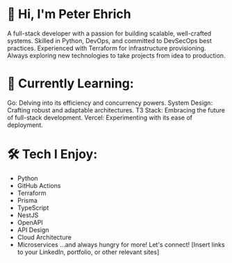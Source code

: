 # 👋 Hi, I'm Peter Ehrich

A full-stack developer with a passion for building scalable, well-crafted systems. Skilled in Python, DevOps, and committed to DevSecOps best practices. Experienced with Terraform for infrastructure provisioning. Always exploring new technologies to take projects from idea to production.

# 👀 Currently Learning:

Go: Delving into its efficiency and concurrency powers.
System Design: Crafting robust and adaptable architectures.
T3 Stack: Embracing the future of full-stack development.
Vercel: Experimenting with its ease of deployment.
# 🛠️ Tech I Enjoy:

- Python
- GitHub Actions
- Terraform
- Prisma
- TypeScript
- NestJS
- OpenAPI
- API Design
- Cloud Architecture
- Microservices
...and always hungry for more!
Let's connect!
[Insert links to your LinkedIn, portfolio, or other relevant sites]
